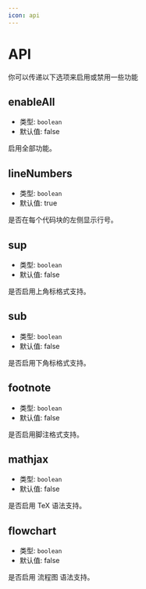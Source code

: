 ```yaml
---
icon: api
---
```


# API

你可以传递以下选项来启用或禁用一些功能

## enableAll

- 类型: `boolean`
- 默认值: false

启用全部功能。

## lineNumbers

- 类型: `boolean`
- 默认值: true

是否在每个代码块的左侧显示行号。

## sup

- 类型: `boolean`
- 默认值: false

是否启用上角标格式支持。

## sub

- 类型: `boolean`
- 默认值: false

是否启用下角标格式支持。

## footnote

- 类型: `boolean`
- 默认值: false

是否启用脚注格式支持。

## mathjax

- 类型: `boolean`
- 默认值: false

是否启用 TeX 语法支持。

## flowchart

- 类型: `boolean`
- 默认值: false

是否启用 流程图 语法支持。
